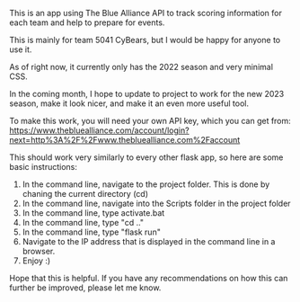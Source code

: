 This is an app using The Blue Alliance API to track scoring information for each team and help to prepare for events.

This is mainly for team 5041 CyBears, but I would be happy for anyone to use it.

As of right now, it currently only has the 2022 season and very minimal CSS.

In the coming month, I hope to update to project to work for the new 2023 season, make it look nicer, and make it an even more useful tool.

To make this work, you will need your own API key, which you can get from: https://www.thebluealliance.com/account/login?next=http%3A%2F%2Fwww.thebluealliance.com%2Faccount

This should work very similarly to every other flask app, so here are some basic instructions:

1. In the command line, navigate to the project folder. This is done by chaning the current directory (cd)
2. In the command line, navigate into the Scripts folder in the project folder
3. In the command line, type activate.bat
4. In the command line, type "cd .."
5. In the command line, type "flask run"
6. Navigate to the IP address that is displayed in the command line in a browser.
7. Enjoy :)

Hope that this is helpful. If you have any recommendations on how this can further be improved, please let me know.


